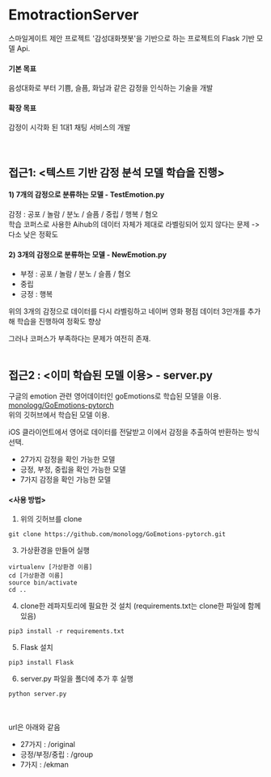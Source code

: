 # EmotractionServer
스마일게이트 제안 프로젝트 '감성대화챗봇'을 기반으로 하는 프로젝트의 Flask 기반 모델 Api.   
#### 기본 목표 
음성대화로 부터 기쁨, 슬픔, 화남과 같은 감정을 인식하는 기술을 개발   
#### 확장 목표 
감정이 시각화 된 1대1 채팅 서비스의 개발   
<br/><br/>

## 접근1: <텍스트 기반 감정 분석 모델 학습을 진행>
#### 1) 7개의 감정으로 분류하는 모델 - TestEmotion.py
감정 : 공포 / 놀람 / 분노 / 슬픔 / 중립 / 행복 / 혐오  
학습 코퍼스로 사용한 Aihub의 데이터 자체가 제대로 라벨링되어 있지 않다는 문제 -> 다소 낮은 정확도  



#### 2) 3개의 감정으로 분류하는 모델 - NewEmotion.py
- 부정 : 공포 / 놀람 / 분노 / 슬픔 / 혐오
- 중립
- 긍정 : 행복   

위의 3개의 감정으로 데이터를 다시 라벨링하고 네이버 영화 평점 데이터 3만개를 추가해 학습을 진행하여 정확도 향상

그러나 코퍼스가 부족하다는 문제가 여전히 존재.
<br/><br/>


## 접근2 : <이미 학습된 모델 이용> - server.py
구글의 emotion 관련 영어데이터인 goEmotions로 학습된 모델을 이용.  
[monologg/GoEmotions-pytorch](https://github.com/monologg/GoEmotions-pytorch)  
위의 깃허브에서 학습된 모델 이용.  

iOS 클라이언트에서 영어로 데이터를 전달받고 이에서 감정을 추출하여 반환하는 방식 선택.
- 27가지 감정을 확인 가능한 모델
- 긍정, 부정, 중립을 확인 가능한 모델
- 7가지 감정을 확인 가능한 모델

#### <사용 방법>
1. 위의 깃허브를 clone
```text
git clone https://github.com/monologg/GoEmotions-pytorch.git
```
3. 가상환경을 만들어 실행 
```text
virtualenv [가상환경 이름]
cd [가상환경 이름]
source bin/activate
cd ..
```
4. clone한 레파지토리에 필요한 것 설치 (requirements.txt는 clone한 파일에 함께 있음)
```text
pip3 install -r requirements.txt
```
5. Flask 설치
```text
pip3 install Flask
```
6. server.py 파일을 폴더에 추가 후 실행
```text
python server.py
```
<br/><br/>
url은 아래와 같음
- 27가지 : /original
- 긍정/부정/중립 : /group
- 7가지 : /ekman
